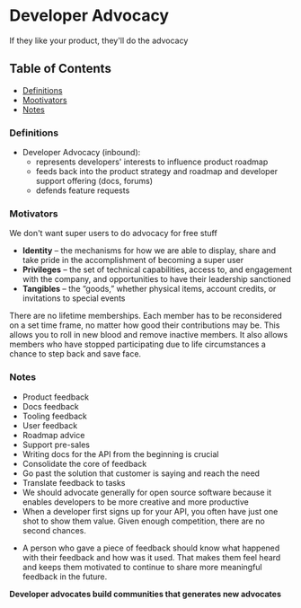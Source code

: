 # Developer Advocacy 

If they like your product, they'll do the advocacy

## Table of Contents

* [Definitions](#definitions) <br>
* [Mootivators](#motivators) <br>
* [Notes](#notes)<br>

### Definitions

- Developer Advocacy (inbound):
  - represents developers' interests to influence product roadmap
  - feeds back into the product strategy and roadmap and developer support offering (docs, forums)
  - defends feature requests
  
### Motivators

We don't want super users to do advocacy for free stuff

* **Identity** – the mechanisms for how we are able to display, share and take pride in the accomplishment of becoming a super user
* **Privileges** – the set of technical capabilities, access to, and engagement with the company, and opportunities to have their leadership sanctioned
* **Tangibles** – the “goods,” whether physical items, account credits, or invitations to special events

There are no lifetime memberships. Each member has to be reconsidered on a set time frame, no matter how good their contributions may be. This allows you to roll in new blood and remove inactive members. It also allows members who have stopped participating due to life circumstances a chance to step back and save face.

### Notes

- Product feedback
- Docs feedback
- Tooling feedback
- User feedback
- Roadmap advice
- Support pre-sales
- Writing docs for the API from the beginning is crucial
- Consolidate the core of feedback
- Go past the solution that customer is saying and reach the need
- Translate feedback to tasks
- We should advocate generally for open source software because it enables developers to be more creative and more productive
- When a developer first signs up for your API, you often have just one shot to show them value. Given enough competition, there are no second chances.
* A person who gave a piece of feedback should know what happened with their feedback and how was it used. That makes them feel heard and keeps them motivated to continue to share more meaningful feedback in the future.

**Developer advocates build communities that generates new advocates**
